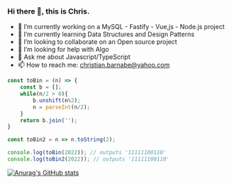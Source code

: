 ### Hi there 👋, this is Chris.
- 🔭 I’m currently working on a MySQL - Fastify - Vue,js - Node.js project
- 🌱 I’m currently learning Data Structures and Design Patterns
- 👯 I’m looking to collaborate on an Open source project
- 🤔 I’m looking for help with Algo
- 💬 Ask me about Javascript/TypeScript
- 📫 How to reach me: christian.barnabe@yahoo.com

```js
const toBin = (n) => {
    const b = [];
    while(n/2 > 0){
        b.unshift(n%2);
        n = parseInt(n/2); 
    }
    return b.join('');
}

const toBin2 = n => n.toString(2);

console.log(toBin(2022)); // outputs '11111100110'
console.log(toBin2(2022)); // outputs '11111100110'
```

<!--
**christian-barnabe-chabi/christian-barnabe-chabi** is a ✨ _special_ ✨ repository because its `README.md` (this file) appears on your GitHub profile.

Here are some ideas to get you started:

- 🔭 I’m currently working on ...
- 🌱 I’m currently learning ...
- 👯 I’m looking to collaborate on ...
- 🤔 I’m looking for help with ...
- 💬 Ask me about ...
- 📫 How to reach me: ...
- 😄 Pronouns: ...
- ⚡ Fun fact: ...
-->
[![Anurag's GitHub stats](https://github-readme-stats.vercel.app/api?username=christian-barnabe-chabi)](https://github.com/anuraghazra/github-readme-stats)

